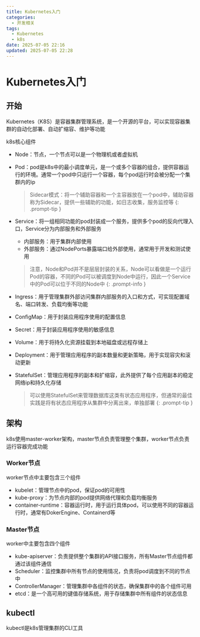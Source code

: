 ```yaml
---
title: Kubernetes入门
categories:
  - 开发相关
tags:
  - Kubernetes
  - k8s
date: 2025-07-05 22:16
updated: 2025-07-05 22:28
---
```

# Kubernetes入门
## 开始

Kubernetes（K8S）是容器集群管理系统，是一个开源的平台，可以实现容器集群的自动化部署、自动扩缩容、维护等功能

k8s核心组件

- Node：节点，一个节点可以是一个物理机或者虚拟机

- Pod：pod是k8s中的最小调度单元，是一个或多个容器的组合，提供容器运行的环境。通常一个pod中只运行一个容器，每个pod运行时会被分配一个集群内的ip

  > Sidecar模式：将一个辅助容器和一个主容器放在一个pod中，辅助容器称为Sidecar，提供一些辅助的功能，如日志收集，服务监控等
{: .prompt-tip }

- Service：将一组相同功能的pod封装成一个服务，提供多个pod的反向代理入口，Service分为内部服务和外部服务

  - 内部服务：用于集群内部使用
  - 外部服务：通过NodePorts暴露端口给外部使用，通常用于开发和测试使用

  > 注意，Node和Pod并不是层层封装的关系，Node可以看做是一个运行Pod的容器，不同的Pod可以被调度到Node中运行，因此一个Service中的Pod可以位于不同的Node中
{: .prompt-info }

- Ingress：用于管理集群外部访问集群内部服务的入口和方式，可实现配置域名、端口转发、负载均衡等功能

- ConfigMap：用于封装应用程序使用的配置信息

- Secret：用于封装应用程序使用的敏感信息

- Volume：用于将持久化资源挂载到本地磁盘或远程存储上

- Deployment：用于管理应用程序的副本数量和更新策略，用于实现容灾和滚动更新

- StatefulSet：管理应用程序的副本和扩缩容，此外提供了每个应用副本的稳定网络ip和持久化存储

  > 可以使用StatefulSet来管理数据库这类有状态应用程序，但通常的最佳实践是将有状态应用程序从集群中分离出来，单独部署
{: .prompt-tip }

## 架构

k8s使用master-worker架构，master节点负责管理整个集群，worker节点负责运行容器完成功能

### Worker节点

worker节点中主要包含三个组件

- kubelet：管理节点中的pod，保证pod的可用性
- kube-proxy：为节点内部的pod提供网络代理和负载均衡服务
- container-runtime：容器运行时，用于运行具体pod，可以使用不同的容器运行时，通常有DokerEngine、Containerd等

### Master节点

worker中主要包含四个组件

- kube-apiserver：负责提供整个集群的API接口服务，所有Master节点组件都通过该组件通信
- Scheduler：监控集群中所有节点的使用情况，负责将pod调度到不同的节点中
- ControllerManager：管理集群中各组件的状态，确保集群中的各个组件可用
- etcd：是一个高可用的键值存储系统，用于存储集群中所有组件的状态信息

## kubectl

kubectl是k8s管理集群的CLI工具